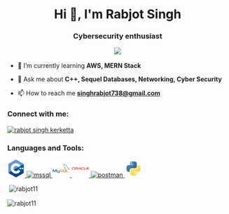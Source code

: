 <h1 align="center">Hi 👋, I'm Rabjot Singh</h1>
<h3 align="center">Cybersecurity enthusiast</h3>

<p align="center">
<img src="https://www.pwc.com/content/dam/pwc/mt/en/services/cyber-security/cyber-attack-.gif">
</p>

- 🌱 I’m currently learning **AWS, MERN Stack**

- 💬 Ask me about **C++, Sequel Databases, Networking, Cyber Security**

- 📫 How to reach me **singhrabjot738@gmail.com**

<h3 align="left">Connect with me:</h3>
<p align="left">
<a href="https://linkedin.com/in/rabjot singh kerketta" target="blank"><img align="center" src="https://raw.githubusercontent.com/rahuldkjain/github-profile-readme-generator/master/src/images/icons/Social/linked-in-alt.svg" alt="rabjot singh kerketta" height="30" width="40" /></a>
</p>

<h3 align="left">Languages and Tools:</h3>
<p align="left"> <a href="https://www.w3schools.com/cpp/" target="_blank" rel="noreferrer"> <img src="https://raw.githubusercontent.com/devicons/devicon/master/icons/cplusplus/cplusplus-original.svg" alt="cplusplus" width="40" height="40"/> </a> <a href="https://www.microsoft.com/en-us/sql-server" target="_blank" rel="noreferrer"> <img src="https://www.svgrepo.com/show/303229/microsoft-sql-server-logo.svg" alt="mssql" width="40" height="40"/> </a> <a href="https://www.mysql.com/" target="_blank" rel="noreferrer"> <img src="https://raw.githubusercontent.com/devicons/devicon/master/icons/mysql/mysql-original-wordmark.svg" alt="mysql" width="40" height="40"/> </a> <a href="https://www.oracle.com/" target="_blank" rel="noreferrer"> <img src="https://raw.githubusercontent.com/devicons/devicon/master/icons/oracle/oracle-original.svg" alt="oracle" width="40" height="40"/> </a> <a href="https://postman.com" target="_blank" rel="noreferrer"> <img src="https://www.vectorlogo.zone/logos/getpostman/getpostman-icon.svg" alt="postman" width="40" height="40"/> </a> <a href="https://www.python.org" target="_blank" rel="noreferrer"> <img src="https://raw.githubusercontent.com/devicons/devicon/master/icons/python/python-original.svg" alt="python" width="40" height="40"/> </a> </p>

<p>&nbsp;<img align="center" src="https://github-readme-stats.vercel.app/api?username=rabjot11&show_icons=true&locale=en" alt="rabjot11" /></p>

<p><img align="center" src="https://github-readme-streak-stats.herokuapp.com/?user=rabjot11&" alt="rabjot11" /></p>
